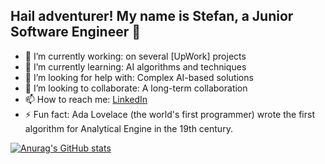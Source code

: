 ## Hail adventurer! My name is Stefan, a Junior Software Engineer 👋

- 🔭 I’m currently working:     on several [UpWork] projects
- 🌱 I’m currently learning:    AI algorithms and techniques
- 🤔 I’m looking for help with:   Complex AI-based solutions
- 👯 I’m looking to collaborate:   A long-term collaboration
- 📫 How to reach me: [LinkedIn](https://www.linkedin.com/in/stefankrsti%C4%87/)
- ⚡ Fun fact: Ada Lovelace (the world's first programmer) wrote the first algorithm for Analytical Engine in the 19th century.

[![Anurag's GitHub stats](https://github-readme-stats.vercel.app/api?username=Stefan-Krstic&show_icons=true&theme=dark)](https://github.com/Stefan-Krstic/github-readme-stats)

